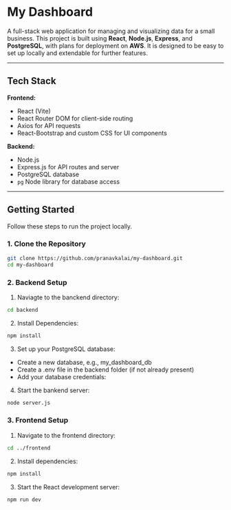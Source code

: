 # My Dashboard

A full-stack web application for managing and visualizing data for a small business. This project is built using **React**, **Node.js**, **Express**, and **PostgreSQL**, with plans for deployment on **AWS**. It is designed to be easy to set up locally and extendable for further features.

---

## Tech Stack

**Frontend:**  
- React (Vite)  
- React Router DOM for client-side routing  
- Axios for API requests  
- React-Bootstrap and custom CSS for UI components  

**Backend:**  
- Node.js  
- Express.js for API routes and server  
- PostgreSQL database  
- `pg` Node library for database access  

---

## Getting Started

Follow these steps to run the project locally.

### 1. Clone the Repository
```bash
git clone https://github.com/pranavkalai/my-dashboard.git
cd my-dashboard
```

### 2. Backend Setup
1. Naviagte to the banckend directory:
```bash
cd backend
```
2. Install Dependencies:
```bash
npm install
```
3. Set up your PostgreSQL database:
- Create a new database, e.g., my_dashboard_db
- Create a .env file in the backend folder (if not already present)
- Add your database credentials:

4. Start the bankend server:
```bash
node server.js
```

### 3. Frontend Setup

1. Navigate to the frontend directory:
```bash
cd ../frontend
```
2. Install dependencies:
```bash
npm install
```

3. Start the React development server:
```bash
npm run dev
```
